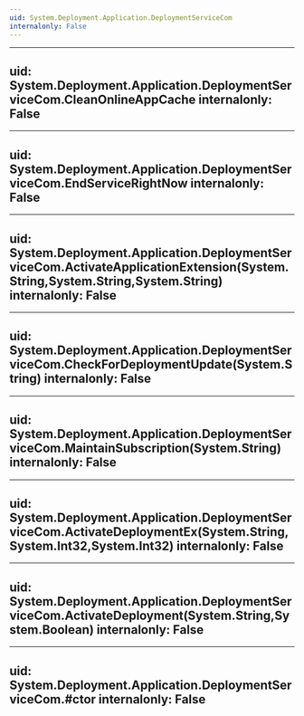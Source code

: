 ```yaml
---
uid: System.Deployment.Application.DeploymentServiceCom
internalonly: False
---
```


---
uid: System.Deployment.Application.DeploymentServiceCom.CleanOnlineAppCache
internalonly: False
---

---
uid: System.Deployment.Application.DeploymentServiceCom.EndServiceRightNow
internalonly: False
---

---
uid: System.Deployment.Application.DeploymentServiceCom.ActivateApplicationExtension(System.String,System.String,System.String)
internalonly: False
---

---
uid: System.Deployment.Application.DeploymentServiceCom.CheckForDeploymentUpdate(System.String)
internalonly: False
---

---
uid: System.Deployment.Application.DeploymentServiceCom.MaintainSubscription(System.String)
internalonly: False
---

---
uid: System.Deployment.Application.DeploymentServiceCom.ActivateDeploymentEx(System.String,System.Int32,System.Int32)
internalonly: False
---

---
uid: System.Deployment.Application.DeploymentServiceCom.ActivateDeployment(System.String,System.Boolean)
internalonly: False
---

---
uid: System.Deployment.Application.DeploymentServiceCom.#ctor
internalonly: False
---
